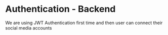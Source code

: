 # Authentication - Backend

We are using JWT Authentication first time and then user can connect their social media accounts
